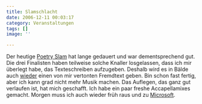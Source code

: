 ```yaml
---
title: Slamschlacht
date: 2006-12-11 00:03:17
category: Veranstaltungen
tags: []
image: ''

---
```


Der heutige [Poetry Slam](http://www.misantropolis.de/?inc=home&ID=875) hat lange gedauert und war dementsprechend gut. Die drei Finalisten haben teilweise solche Knaller losgelassen, dass ich mir überlegt habe, das Texteschreiben aufzugeben. Deshalb wird es in Bälde auch [wieder](http://www.misantropolis.de/2006/11/ich-bin-so-muede/) einen von mir vertonten Fremdtext geben. Bin schon fast fertig, aber ich kann grad nicht mehr Musik machen. Das Auflegen, das ganz gut verlaufen ist, hat mich geschafft. Ich habe ein paar freshe Accapellamixes gemacht. Morgen muss ich auch wieder früh raus und zu [Microsoft](http://www.microsoft.com).
